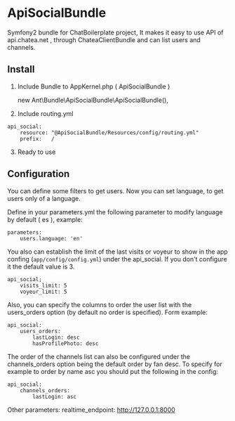 ApiSocialBundle
==================

Symfony2 bundle for ChatBoilerplate project, It makes it easy to use API of api.chatea.net , through ChateaClientBundle and can list users and channels.

Install
-------

1) Include Bundle to AppKernel.php ( ApiSocialBundle )

    new Ant\Bundle\ApiSocialBundle\ApiSocialBundle(),
    
2) Include routing.yml

```
api_social:
    resource: "@ApiSocialBundle/Resources/config/routing.yml"
    prefix:   /
``` 
    
3) Ready to use

Configuration
-------------

You can define some filters to get users. Now you can set language, to get users only of a language.

Define in your parameters.yml the following parameter to modify language by default ( es ), example:

```
parameters:
    users.language: 'en'

```

You also can establish the limit of the last visits or voyeur to show in the app confing (```app/config/config.yml```) under the api_social. If you don't configure it the default value is 3.

```
api_social;
    visits_limit: 5
    voyeur_limit: 5
```

Also, you can specify the columns to order the user list with the users_orders option (by default no order is specified). Form example:

```
api_social:
    users_orders:
        lastLogin: desc
        hasProfilePhoto: desc
```

The order of the channels list can also be configured under the channels_orders option being the default order by fan desc. To specify for example to order by name asc you should put the following in the config:

```
api_social:
    channels_orders:
        lastLogin: asc
```

Other parameters:
    realtime_endpoint: http://127.0.0.1:8000
